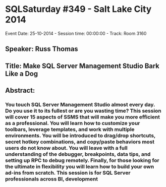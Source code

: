 # SQLSaturday #349 - Salt Lake City 2014
Event Date: 25-10-2014 - Session time: 00:00:00 - Track: Room 3160
## Speaker: Russ Thomas
## Title: Make SQL Server Management Studio Bark Like a Dog
## Abstract:
### You touch SQL Server Management Studio almost every day.  Do you use it to its fullest or are you wasting time? This session will cover 15 aspects of SSMS that will make you more efficient as a professional. You will learn how to customize your toolbars, leverage templates, and work with multiple environments.  You will be introduced to  drag/drop shortcuts, secret hotkey combinations, and copy/paste behaviors most users do not know about. You will leave with a full understanding of the debugger, breakpoints, data tips, and setting up RPC to debug remotely.  Finally, for those looking for the ultimate in flexibility you will learn how to build your own ad-ins from scratch.  This session is for SQL Server professionals across BI, development
